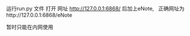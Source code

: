 



运行run.py 文件
打开 网址 http://127.0.0.1:6868/ 后加上eNote,   正确网址为http://127.0.0.1:6868/eNote

暂时只能在内网使用
